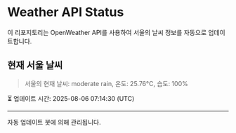 
# Weather API Status

이 리포지토리는 OpenWeather API를 사용하여 서울의 날씨 정보를 자동으로 업데이트합니다.

## 현재 서울 날씨
> 서울의 현재 날씨: moderate rain, 온도: 25.76°C, 습도: 100%

⏳ 업데이트 시간: 2025-08-06 07:14:30 (UTC)

---
자동 업데이트 봇에 의해 관리됩니다.
